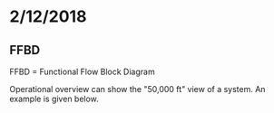 # 2/12/2018

## FFBD

FFBD = Functional Flow Block Diagram

Operational overview can show the "50,000 ft" view of a system. An example is
given below.




[op_view_img]: img/operational_view.jpg

